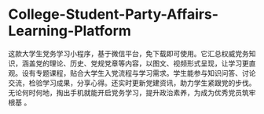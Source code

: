 # College-Student-Party-Affairs-Learning-Platform
这款大学生党务学习小程序，基于微信平台，免下载即可使用。它汇总权威党务知识，涵盖党的理论、历史、党规党章等内容，以图文、视频形式呈现，让学习更直观。设有专题课程，贴合大学生入党流程与学习需求。学生能参与知识问答、讨论交流，检验学习成果，分享心得。还实时更新党建资讯，助力学生紧跟党的步伐。无论何时何地，掏出手机就能开启党务学习，提升政治素养，为成为优秀党员筑牢根基 。 
